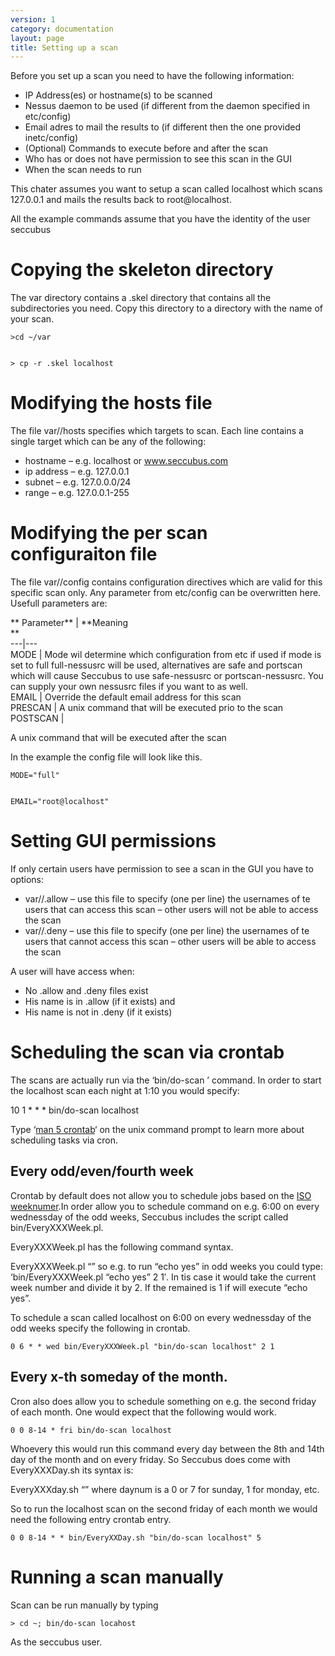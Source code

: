 ```yaml
---
version: 1
category: documentation
layout: page
title: Setting up a scan
---
```

Before you set up a scan you need to have the following information:

  * IP Address(es) or hostname(s) to be scanned
  * Nessus daemon to be used (if different from the daemon specified in etc/config)
  * Email adres to mail the results to (if different then the one provided inetc/config)
  * (Optional) Commands to execute before and after the scan
  * Who has or does not have permission to see this scan in the GUI
  * When the scan needs to run

This chater assumes you want to setup a scan called localhost which scans
127.0.0.1 and mails the results back to root@localhost.

All the example commands assume that you have the identity of the user
seccubus

# Copying the skeleton directory

The var directory contains a .skel directory that contains all the
subdirectories you need. Copy this directory to a directory with the name of
your scan.

    
    
    >cd ~/var
    
    
    > cp -r .skel localhost 

# Modifying the hosts file

The file var/<scanname>/hosts specifies which targets to scan. Each line
contains a single target which can be any of the following:

  * hostname – e.g. localhost or www.seccubus.com
  * ip address – e.g. 127.0.0.1
  * subnet – e.g. 127.0.0.0/24 
  * range – e.g. 127.0.0.1-255

# Modifying the per scan configuraiton file

The file var/<scanname>/config contains configuration directives which are
valid for this specific scan only. Any parameter from etc/config can be
overwritten here. Usefull parameters are:

** Parameter** | **Meaning  
**  
---|---  
MODE  | Mode wil determine which configuration from etc if used if mode is set
to full full-nessusrc will be used, alternatives are safe and portscan which
will cause Seccubus to use safe-nessusrc or portscan-nessusrc. You can supply
your own nessusrc files if you want to as well.  
EMAIL | Override the default email address for this scan  
PRESCAN | A unix command that will be executed prio to the scan  
POSTSCAN |

A unix command that will be executed after the scan  
  
In the example the config file will look like this.

    
    
    MODE="full"
    
    
    EMAIL="root@localhost"

# Setting GUI permissions

If only certain users have permission to see a scan in the GUI you have to
options:

  * var/<scanname>/.allow – use this file to specify (one per line) the usernames of te users that can access this scan – other users will not be able to access the scan
  * var/<scanname>/.deny – use this file to specify (one per line) the usernames of te users that cannot access this scan – other users will be able to access the scan

A user will have access when:

  * No .allow and .deny files exist
  * His name is in .allow (if it exists) and
  * His name is not in .deny (if it exists)

# Scheduling the scan via crontab

The scans are actually run via the ‘bin/do-scan <scanname>’ command. In order
to start the localhost scan each night at 1:10 you would specify:

10 1 * * * bin/do-scan localhost

Type ‘[man 5 crontab](http://unixhelp.ed.ac.uk/CGI/man-cgi?crontab+5)‘ on the
unix command prompt to learn more about scheduling tasks via cron.

## Every odd/even/fourth week

Crontab by default does not allow you to schedule jobs based on the [ISO
weeknumer](http://www.proesite.com/timex/wkcalc.htm).In order allow you to
schedule command on e.g. 6:00 on every wednessday of the odd weeks, Seccubus
includes the script called bin/EveryXXXWeek.pl.

EveryXXXWeek.pl has the following command syntax.

EveryXXXWeek.pl “<unix command>” <divider> <remainder> so e.g. to run “echo
yes” in odd weeks you could type: ‘bin/EveryXXXWeek.pl “echo yes” 2 1′. In tis
case it would take the current week number and divide it by 2. If the remained
is 1 if will execute “echo yes”.

To schedule a scan called localhost on 6:00 on every wednessday of the odd
weeks specify the following in crontab.

    
    
    0 6 * * wed bin/EveryXXXWeek.pl "bin/do-scan localhost" 2 1

## Every x-th someday of the month.

Cron also does allow you to schedule something on e.g. the second friday of
each month. One would expect that the following would work.

    
    
    0 0 8-14 * fri bin/do-scan localhost

Whoevery this would run this command every day between the 8th and 14th day of
the month and on every friday. So Seccubus does come with EveryXXXDay.sh its
syntax is:

EveryXXXday.sh “<unix command>” <daynum> where daynum is a 0 or 7 for sunday,
1 for monday, etc.

So to run the localhost scan on the second friday of each month we would need
the following entry crontab entry.

    
    
    0 0 8-14 * * bin/EveryXXDay.sh "bin/do-scan localhost" 5

# Running a scan manually

Scan can be run manually by typing

    
    
    > cd ~; bin/do-scan locahost

As the seccubus user.

